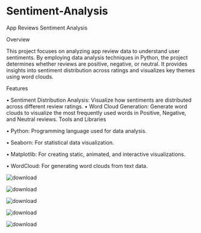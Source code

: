# Sentiment-Analysis

App Reviews Sentiment Analysis

Overview

This project focuses on analyzing app review data to understand user sentiments. By employing data analysis techniques in Python, the project determines whether reviews are positive, negative, or neutral. It provides insights into sentiment distribution across ratings and visualizes key themes using word clouds.

Features

•	Sentiment Distribution Analysis: Visualize how sentiments are distributed across different review ratings.
•	Word Cloud Generation: Generate word clouds to visualize the most frequently used words in Positive, Negative, and Neutral reviews.
Tools and Libraries


•	Python: Programming language used for data analysis.

•	Seaborn: For statistical data visualization.

•	Matplotlib: For creating static, animated, and interactive visualizations.

•	WordCloud: For generating word clouds from text data.

![download](https://github.com/user-attachments/assets/e48cf847-33c3-46e3-b656-ceecbc21525a)

![download](https://github.com/user-attachments/assets/7767d9e7-37bd-4172-8a08-faa54e1b44d4)

![download](https://github.com/user-attachments/assets/52f549a3-fa55-4d47-9b0e-498d68ec7638)


![download](https://github.com/user-attachments/assets/30c91bf8-4ceb-42dc-972b-7be299322dc5)

![download](https://github.com/user-attachments/assets/760a8b6b-05ee-4c91-a206-5b1e0ca135be)
